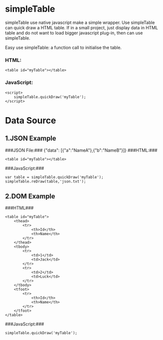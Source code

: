 # simpleTable
simpleTable use native javascript make a simple wrapper. Use simpleTable can quick draw a HTML table. 
If in a small project, just display data in HTML table and do not want to load bigger javascript plug-in, then can use simpleTable.

Easy use simpleTable:
a function call to initialise the table.

### HTML:
```
<table id="myTable"></table>
```

### JavaScript:
```
<script>
    simpleTable.quickDraw('myTable');
</script>
```

# Data Source #
## 1.JSON Example ##
###JSON File:###
{"data": [{"a":"NameA"},{"b":"NameB"}]}
###HTML:###
```
<table id="myTable"></table>
```
###JavaScript:###
```
var table = simpleTable.quickDraw('myTable');
simpleTable.reDraw(table,'json.txt');
```
    
## 2.DOM Example ##
###HTML###
```
<table id="myTable">
    <thead>
        <tr>
            <th>Id</th>
            <th>Name</th>
        </tr>
    </thead>
    <tbody>
        <tr>
            <td>1</td>
            <td>Jack</td>
        </tr>
        <tr>
            <td>2</td>
            <td>Luck</td>
        </tr>
    </tbody>
    <tfoot>
        <tr>
            <th>Id</th>
            <th>Name</th>
        </tr>
    </tfoot>
</table>
```
###JavaScript:###
```
simpleTable.quickDraw('myTable');
```